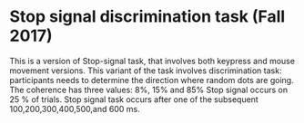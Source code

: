 # Stop signal discrimination task (Fall 2017)
This is a version of Stop-signal task, that involves both keypress and mouse movement versions.
This variant of the task involves discrimination task: participants needs to determine the direction where random dots are going.
The coherence has three values: 8%, 15% and 85%
Stop signal occurs on 25 % of trials. Stop signal task occurs after one of the subsequent 100,200,300,400,500,and 600 ms.
